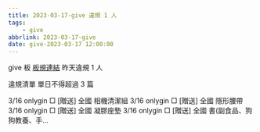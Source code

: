 ```yaml
---
title: 2023-03-17-give 違規 1 人
tags:
    - give
abbrlink: 2023-03-17-give
date: give-2023-03-17 12:00:00
---
```

give 板 [板規連結](https://www.ptt.cc/bbs/give/M.1612495900.A.C32.html)
昨天違規 1 人
<!-- more -->

違規清單
單日不得超過 3 篇

3/16 onlygin □ [贈送] 全國 相機清潔組
3/16 onlygin □ [贈送] 全國 隱形腰帶
3/16 onlygin □ [贈送] 全國 凝膠座墊
3/16 onlygin □ [贈送] 全國 書(副食品、狗狗教養、手…
